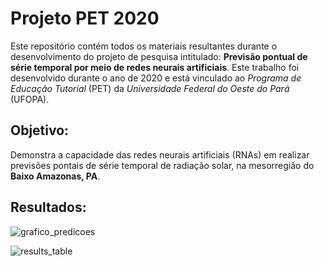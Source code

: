 # Projeto PET 2020
Este repositório contém todos os materiais resultantes durante o desenvolvimento do projeto de pesquisa intitulado: **Previsão pontual de série temporal por meio de redes neurais artificiais**. Este trabalho foi desenvolvido durante o ano de 2020 e está vinculado ao *Programa de Educação Tutorial* (PET) da *Universidade Federal do Oeste do Pará* (UFOPA).  

## Objetivo:
Demonstra a capacidade das redes neurais artificiais (RNAs) em realizar previsões pontais de série temporal de radiação solar, na mesorregião do **Baixo Amazonas, PA**.  

## Resultados:

![grafico_predicoes](https://user-images.githubusercontent.com/52214785/102640547-65b16d00-4139-11eb-88c3-0c6231a23f0c.png "Curva de predições dos melhores modelos obtidos.")

![results_table](https://user-images.githubusercontent.com/52214785/102642477-80d1ac00-413c-11eb-9fbd-0d12adeaf78c.png "Tabelas de resultados.")


